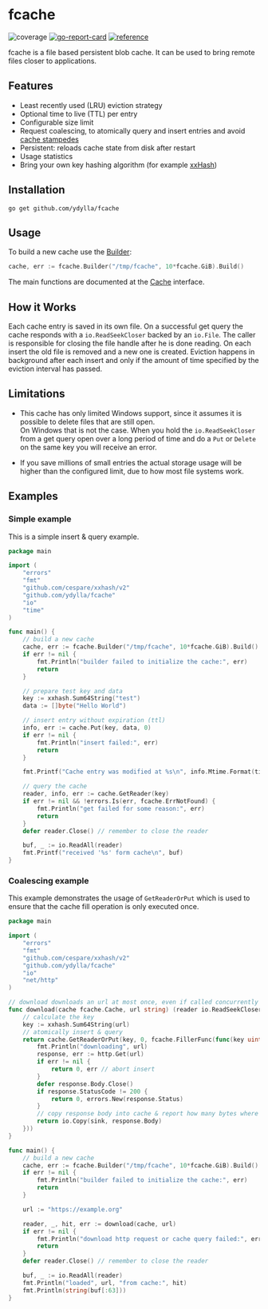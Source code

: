 # fcache
![coverage](https://img.shields.io/badge/coverage-90%25-green) [![go-report-card](https://goreportcard.com/badge/github.com/ydylla/fcache)](https://goreportcard.com/report/github.com/ydylla/fcache) [![reference](https://pkg.go.dev/badge/github.com/ydylla/fcache.svg)](https://pkg.go.dev/github.com/ydylla/fcache)

fcache is a file based persistent blob cache. It can be used to bring remote files closer to applications.


## Features
* Least recently used (LRU) eviction strategy
* Optional time to live (TTL) per entry
* Configurable size limit
* Request coalescing, to atomically query and insert entries and avoid [cache stampedes](https://en.wikipedia.org/wiki/Cache_stampede)
* Persistent: reloads cache state from disk after restart
* Usage statistics
* Bring your own key hashing algorithm (for example [xxHash](https://github.com/cespare/xxhash))


## Installation
```shell
go get github.com/ydylla/fcache
```

## Usage
To build a new cache use the [Builder](https://pkg.go.dev/github.com/ydylla/fcache#Builder):
```go
cache, err := fcache.Builder("/tmp/fcache", 10*fcache.GiB).Build()
```
The main functions are documented at the [Cache](https://pkg.go.dev/github.com/ydylla/fcache#Cache) interface.

## How it Works
Each cache entry is saved in its own file. On a successful get query the cache responds with a `io.ReadSeekCloser` backed by an `io.File`.
The caller is responsible for closing the file handle after he is done reading.
On each insert the old file is removed and a new one is created.
Eviction happens in background after each insert and only if the amount of time specified by the eviction interval has passed.


## Limitations
* This cache has only limited Windows support, since it assumes it is possible to delete files that are still open.  
  On Windows that is not the case. When you hold the `io.ReadSeekCloser` from a get query open over a long period of time and do a `Put` or `Delete` on the same key you will receive an error.

* If you save millions of small entries the actual storage usage will be higher than the configured limit, due to how most file systems work.


## Examples
### Simple example
This is a simple insert & query example.
```go
package main

import (
	"errors"
	"fmt"
	"github.com/cespare/xxhash/v2"
	"github.com/ydylla/fcache"
	"io"
	"time"
)

func main() {
	// build a new cache
	cache, err := fcache.Builder("/tmp/fcache", 10*fcache.GiB).Build()
	if err != nil {
		fmt.Println("builder failed to initialize the cache:", err)
		return
	}

	// prepare test key and data
	key := xxhash.Sum64String("test")
	data := []byte("Hello World")

	// insert entry without expiration (ttl)
	info, err := cache.Put(key, data, 0)
	if err != nil {
		fmt.Println("insert failed:", err)
		return
	}

	fmt.Printf("Cache entry was modified at %s\n", info.Mtime.Format(time.RFC3339))

	// query the cache
	reader, info, err := cache.GetReader(key)
	if err != nil && !errors.Is(err, fcache.ErrNotFound) {
		fmt.Println("get failed for some reason:", err)
		return
	}
	defer reader.Close() // remember to close the reader

	buf, _ := io.ReadAll(reader)
	fmt.Printf("received '%s' form cache\n", buf)
}

```

### Coalescing example
This example demonstrates the usage of `GetReaderOrPut` which is used to ensure that the cache fill operation is only executed once.
```go
package main

import (
	"errors"
	"fmt"
	"github.com/cespare/xxhash/v2"
	"github.com/ydylla/fcache"
	"io"
	"net/http"
)

// download downloads an url at most once, even if called concurrently
func download(cache fcache.Cache, url string) (reader io.ReadSeekCloser, info *fcache.EntryInfo, hit bool, err error) {
	// calculate the key
	key := xxhash.Sum64String(url)
	// atomically insert & query
	return cache.GetReaderOrPut(key, 0, fcache.FillerFunc(func(key uint64, sink io.Writer) (written int64, err error) {
		fmt.Println("downloading", url)
		response, err := http.Get(url)
		if err != nil {
			return 0, err // abort insert
		}
		defer response.Body.Close()
		if response.StatusCode != 200 {
			return 0, errors.New(response.Status)
		}
		// copy response body into cache & report how many bytes where written
		return io.Copy(sink, response.Body)
	}))
}

func main() {
	// build a new cache
	cache, err := fcache.Builder("/tmp/fcache", 10*fcache.GiB).Build()
	if err != nil {
		fmt.Println("builder failed to initialize the cache:", err)
		return
	}

	url := "https://example.org"

	reader, _, hit, err := download(cache, url)
	if err != nil {
		fmt.Println("download http request or cache query failed:", err)
		return
	}
	defer reader.Close() // remember to close the reader

	buf, _ := io.ReadAll(reader)
	fmt.Println("loaded", url, "from cache:", hit)
	fmt.Println(string(buf[:63]))
}
```